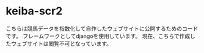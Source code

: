 # keiba-scr2
こちらは競馬データを指数化して自作したウェブサイトに公開するためのコードです。
フレームワークとしてdjangoを使用しています。
現在、こちらで作成したウェブサイトは閲覧不可となっています。
